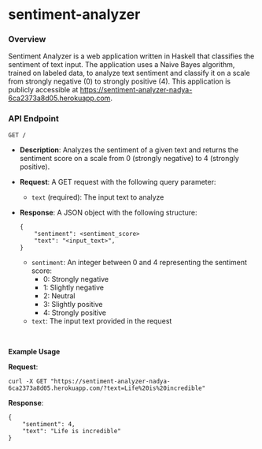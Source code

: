 # sentiment-analyzer

### Overview

Sentiment Analyzer is a web application written in Haskell that classifies the sentiment of text input. The application uses a Naive Bayes algorithm, trained on labeled data, to analyze text sentiment and classify it on a scale from strongly negative (0) to strongly positive (4). This application is publicly accessible at https://sentiment-analyzer-nadya-6ca2373a8d05.herokuapp.com.

### API Endpoint

`GET /`

- **Description**: Analyzes the sentiment of a given text and returns the sentiment score on a scale from 0 (strongly negative) to 4 (strongly positive).

- **Request**: A GET request with the following query parameter:
    - `text` (required): The input text to analyze

- **Response**: A JSON object with the following structure:
    ``` 
    {
        "sentiment": <sentiment_score>
        "text": "<input_text>",
    }
    ```
    - `sentiment`: An integer between 0 and 4 representing the sentiment score:
        - 0: Strongly negative
        - 1: Slightly negative
        - 2: Neutral
        - 3: Slightly positive
        - 4: Strongly positive
    - `text`: The input text provided in the request

<br>

**Example Usage**

**Request**:

```
curl -X GET "https://sentiment-analyzer-nadya-6ca2373a8d05.herokuapp.com/?text=Life%20is%20incredible"
```

**Response**:

```
{
    "sentiment": 4,
    "text": "Life is incredible"
}
```
